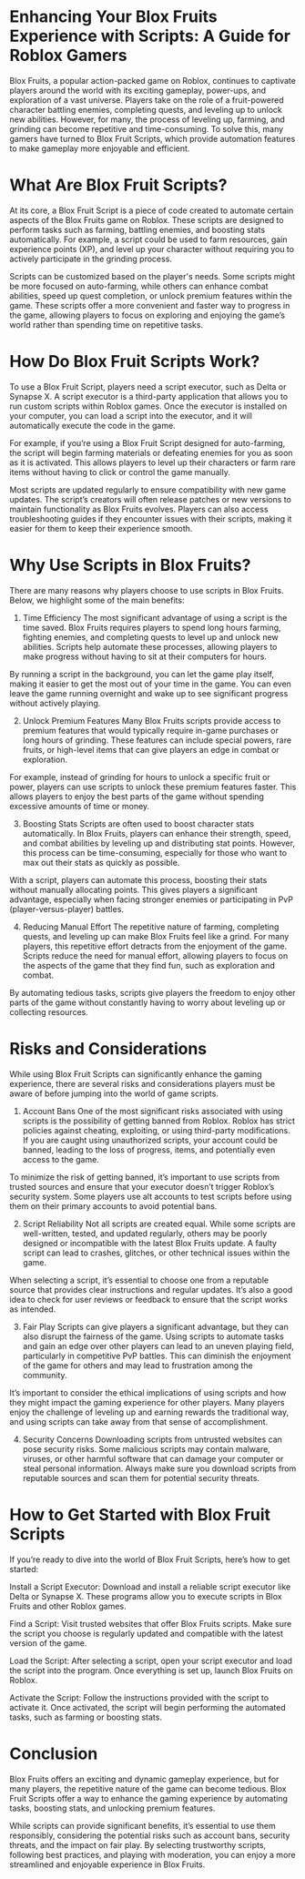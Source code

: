 # Enhancing Your Blox Fruits Experience with Scripts: A Guide for Roblox Gamers

Blox Fruits, a popular action-packed game on Roblox, continues to captivate players around the world with its exciting gameplay, power-ups, and exploration of a vast universe. Players take on the role of a fruit-powered character battling enemies, completing quests, and leveling up to unlock new abilities. However, for many, the process of leveling up, farming, and grinding can become repetitive and time-consuming. To solve this, many gamers have turned to Blox Fruit Scripts, which provide automation features to make gameplay more enjoyable and efficient.

# What Are Blox Fruit Scripts?

At its core, a Blox Fruit Script is a piece of code created to automate certain aspects of the Blox Fruits game on Roblox. These scripts are designed to perform tasks such as farming, battling enemies, and boosting stats automatically. For example, a script could be used to farm resources, gain experience points (XP), and level up your character without requiring you to actively participate in the grinding process.

Scripts can be customized based on the player's needs. Some scripts might be more focused on auto-farming, while others can enhance combat abilities, speed up quest completion, or unlock premium features within the game. These scripts offer a more convenient and faster way to progress in the game, allowing players to focus on exploring and enjoying the game’s world rather than spending time on repetitive tasks.

# How Do Blox Fruit Scripts Work?

To use a Blox Fruit Script, players need a script executor, such as Delta or Synapse X. A script executor is a third-party application that allows you to run custom scripts within Roblox games. Once the executor is installed on your computer, you can load a script into the executor, and it will automatically execute the code in the game.

For example, if you’re using a Blox Fruit Script designed for auto-farming, the script will begin farming materials or defeating enemies for you as soon as it is activated. This allows players to level up their characters or farm rare items without having to click or control the game manually.

Most scripts are updated regularly to ensure compatibility with new game updates. The script’s creators will often release patches or new versions to maintain functionality as Blox Fruits evolves. Players can also access troubleshooting guides if they encounter issues with their scripts, making it easier for them to keep their experience smooth.

# Why Use Scripts in Blox Fruits?
There are many reasons why players choose to use scripts in Blox Fruits. Below, we highlight some of the main benefits:

1. Time Efficiency
The most significant advantage of using a script is the time saved. Blox Fruits requires players to spend long hours farming, fighting enemies, and completing quests to level up and unlock new abilities. Scripts help automate these processes, allowing players to make progress without having to sit at their computers for hours.

By running a script in the background, you can let the game play itself, making it easier to get the most out of your time in the game. You can even leave the game running overnight and wake up to see significant progress without actively playing.

2. Unlock Premium Features
Many Blox Fruits scripts provide access to premium features that would typically require in-game purchases or long hours of grinding. These features can include special powers, rare fruits, or high-level items that can give players an edge in combat or exploration.

For example, instead of grinding for hours to unlock a specific fruit or power, players can use scripts to unlock these premium features faster. This allows players to enjoy the best parts of the game without spending excessive amounts of time or money.

3. Boosting Stats
Scripts are often used to boost character stats automatically. In Blox Fruits, players can enhance their strength, speed, and combat abilities by leveling up and distributing stat points. However, this process can be time-consuming, especially for those who want to max out their stats as quickly as possible.

With a script, players can automate this process, boosting their stats without manually allocating points. This gives players a significant advantage, especially when facing stronger enemies or participating in PvP (player-versus-player) battles.

4. Reducing Manual Effort
The repetitive nature of farming, completing quests, and leveling up can make Blox Fruits feel like a grind. For many players, this repetitive effort detracts from the enjoyment of the game. Scripts reduce the need for manual effort, allowing players to focus on the aspects of the game that they find fun, such as exploration and combat.

By automating tedious tasks, scripts give players the freedom to enjoy other parts of the game without constantly having to worry about leveling up or collecting resources.

# Risks and Considerations
While using Blox Fruit Scripts can significantly enhance the gaming experience, there are several risks and considerations players must be aware of before jumping into the world of game scripts.

1. Account Bans
One of the most significant risks associated with using scripts is the possibility of getting banned from Roblox. Roblox has strict policies against cheating, exploiting, or using third-party modifications. If you are caught using unauthorized scripts, your account could be banned, leading to the loss of progress, items, and potentially even access to the game.

To minimize the risk of getting banned, it’s important to use scripts from trusted sources and ensure that your executor doesn’t trigger Roblox’s security system. Some players use alt accounts to test scripts before using them on their primary accounts to avoid potential bans.

2. Script Reliability
Not all scripts are created equal. While some scripts are well-written, tested, and updated regularly, others may be poorly designed or incompatible with the latest Blox Fruits update. A faulty script can lead to crashes, glitches, or other technical issues within the game.

When selecting a script, it’s essential to choose one from a reputable source that provides clear instructions and regular updates. It’s also a good idea to check for user reviews or feedback to ensure that the script works as intended.

3. Fair Play
Scripts can give players a significant advantage, but they can also disrupt the fairness of the game. Using scripts to automate tasks and gain an edge over other players can lead to an uneven playing field, particularly in competitive PvP battles. This can diminish the enjoyment of the game for others and may lead to frustration among the community.

It’s important to consider the ethical implications of using scripts and how they might impact the gaming experience for other players. Many players enjoy the challenge of leveling up and earning rewards the traditional way, and using scripts can take away from that sense of accomplishment.

4. Security Concerns
Downloading scripts from untrusted websites can pose security risks. Some malicious scripts may contain malware, viruses, or other harmful software that can damage your computer or steal personal information. Always make sure you download scripts from reputable sources and scan them for potential security threats.

# How to Get Started with Blox Fruit Scripts

If you’re ready to dive into the world of Blox Fruit Scripts, here’s how to get started:

Install a Script Executor: Download and install a reliable script executor like Delta or Synapse X. These programs allow you to execute scripts in Blox Fruits and other Roblox games.

Find a Script: Visit trusted websites that offer Blox Fruits scripts. Make sure the script you choose is regularly updated and compatible with the latest version of the game.

Load the Script: After selecting a script, open your script executor and load the script into the program. Once everything is set up, launch Blox Fruits on Roblox.

Activate the Script: Follow the instructions provided with the script to activate it. Once activated, the script will begin performing the automated tasks, such as farming or boosting stats.

# Conclusion

Blox Fruits offers an exciting and dynamic gameplay experience, but for many players, the repetitive nature of the game can become tedious. Blox Fruit Scripts offer a way to enhance the gaming experience by automating tasks, boosting stats, and unlocking premium features.

While scripts can provide significant benefits, it’s essential to use them responsibly, considering the potential risks such as account bans, security threats, and the impact on fair play. By selecting trustworthy scripts, following best practices, and playing with moderation, you can enjoy a more streamlined and enjoyable experience in Blox Fruits.

